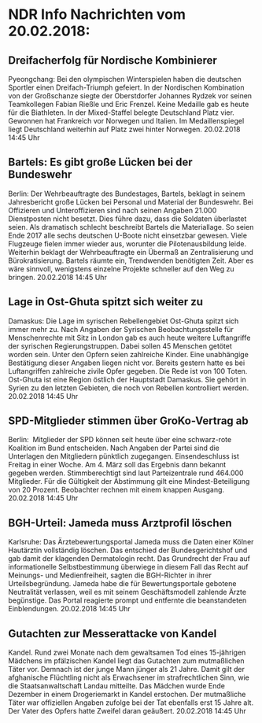# NDR Info Nachrichten vom 20.02.2018:


## Dreifacherfolg für Nordische Kombinierer
Pyeongchang:      Bei den olympischen Winterspielen haben die deutschen Sportler einen Dreifach-Triumph gefeiert. In der Nordischen Kombination von der Großschanze siegte der Oberstdorfer Johannes Rydzek vor seinen Teamkollegen Fabian Rießle und Eric Frenzel. Keine Medaille gab es heute für die Biathleten. In der Mixed-Staffel belegte Deutschland Platz vier. Gewonnen hat Frankreich vor Norwegen und Italien. Im Medaillenspiegel liegt Deutschland weiterhin auf Platz zwei hinter Norwegen. 20.02.2018 14:45 Uhr 

## Bartels: Es gibt große Lücken bei der Bundeswehr
Berlin: Der Wehrbeauftragte des Bundestages, Bartels, beklagt in seinem Jahresbericht große Lücken bei Personal und Material der Bundeswehr. Bei Offizieren und Unteroffizieren sind nach seinen Angaben 21.000 Dienstposten nicht besetzt. Dies führe dazu, dass die Soldaten überlastet seien. Als dramatisch schlecht beschreibt Bartels die Materiallage. So seien Ende 2017 alle sechs deutschen U-Boote nicht einsetzbar gewesen. Viele Flugzeuge fielen immer wieder aus, worunter die Pilotenausbildung leide. Weiterhin beklagt der Wehrbeauftragte ein Übermaß an Zentralisierung und Bürokratisierung. Bartels räumte ein, Trendwenden benötigten Zeit. Aber es wäre sinnvoll, wenigstens einzelne Projekte schneller auf den Weg zu bringen. 20.02.2018 14:45 Uhr 

## Lage in Ost-Ghuta spitzt sich weiter zu
Damaskus:	Die Lage im syrischen Rebellengebiet Ost-Ghuta spitzt sich immer mehr zu. Nach Angaben der Syrischen Beobachtungsstelle für Menschenrechte mit Sitz in London gab es auch heute weitere Luftangriffe der syrischen Regierungstruppen. Dabei sollen 45 Menschen getötet worden sein. Unter den Opfern seien zahlreiche Kinder. Eine unabhängige Bestätigung dieser Angaben liegen nicht vor. Bereits gestern hatte es bei Luftangriffen zahlreiche zivile Opfer gegeben. Die Rede ist von 100 Toten. Ost-Ghuta ist eine Region östlich der Hauptstadt Damaskus. Sie gehört in Syrien zu den letzten Gebieten, die noch von Rebellen kontrolliert werden. 20.02.2018 14:45 Uhr 

## SPD-Mitglieder stimmen über GroKo-Vertrag ab
Berlin:      Mitglieder der SPD können seit heute über eine schwarz-rote Koalition im Bund entscheiden. Nach Angaben der Partei sind die Unterlagen den Mitgliedern pünktlich zugegangen. Einsendeschluss ist Freitag in einer Woche. Am 4. März soll das Ergebnis dann bekannt gegeben werden. Stimmberechtigt sind laut Parteizentrale rund 464.000 Mitglieder. Für die Gültigkeit der Abstimmung gilt eine Mindest-Beteiligung von 20 Prozent. Beobachter rechnen mit einem knappen Ausgang. 20.02.2018 14:45 Uhr 

## BGH-Urteil: Jameda muss Arztprofil löschen
Karlsruhe: Das Ärztebewertungsportal Jameda muss die Daten einer Kölner Hautärztin vollständig löschen. Das entschied der Bundesgerichtshof und gab damit der klagenden Dermatologin recht. Das Grundrecht der Frau auf informationelle Selbstbestimmung überwiege in diesem Fall das Recht auf Meinungs- und Medienfreiheit, sagten die BGH-Richter in ihrer Urteilsbegründung. Jameda habe die für Bewertungsportale gebotene Neutralität verlassen, weil es mit seinem Geschäftsmodell zahlende Ärzte begünstige. Das Portal reagierte prompt und entfernte die beanstandeten Einblendungen. 20.02.2018 14:45 Uhr 

## Gutachten zur Messerattacke von Kandel
Kandel. Rund zwei Monate nach dem gewaltsamen Tod eines 15-jährigen Mädchens im pfälzischen Kandel liegt das Gutachten zum mutmaßlichen Täter vor. Demnach ist der junge Mann jünger als 21 Jahre. Damit gilt der afghanische Flüchtling nicht als Erwachsener im strafrechtlichen Sinn, wie die Staatsanwaltschaft Landau mitteilte. Das Mädchen wurde Ende Dezember in einem Drogeriemarkt in Kandel erstochen. Der mutmaßliche Täter war offiziellen Angaben zufolge bei der Tat ebenfalls erst 15 Jahre alt. Der Vater des Opfers hatte Zweifel daran geäußert. 20.02.2018 14:45 Uhr 
